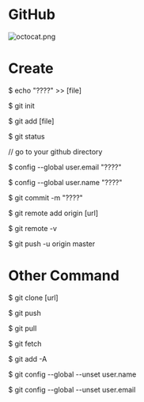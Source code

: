 # GitHub

![octocat.png](https://raw.githubusercontent.com/LITTL3BEAR/foo/master/octocat.png)

# Create

$ echo "????" >> [file]

$ git init

$ git add [file]

$ git status

// go to your github directory

$ config --global user.email "????"

$ config --global user.name "????"

$ git commit -m "????"

$ git remote add origin [url]

$ git remote -v

$ git push -u origin master


# Other Command


$ git clone [url]

$ git push

$ git pull

$ git fetch

$ git add -A

$ git config --global --unset user.name

$ git config --global --unset user.email

